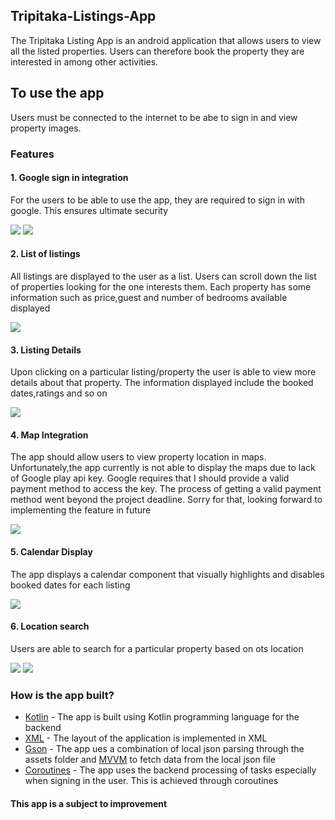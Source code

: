 ## Tripitaka-Listings-App
The Tripitaka Listing App is an android application that allows users to view all the listed properties. Users can therefore book the property they are interested in among other activities.

## To use the app
Users must be connected to the internet to be abe to sign in and view property images.

### Features
#### 1. Google sign in integration
For the users to be able to use the app, they are required to sign in with google. This ensures ultimate security

![](https://github.com/GitongaMurithi/Tripitaka-Listings-App/blob/main/app/src/main/java/com/example/listingsapp_tripitaca/screenshots/Screenshot%20(75).png)
![](https://github.com/GitongaMurithi/Tripitaka-Listings-App/blob/main/app/src/main/java/com/example/listingsapp_tripitaca/screenshots/Screenshot%20(76).png)

#### 2. List of listings
All listings are displayed to the user as a list. Users can scroll down the list of properties looking for the one interests them. 
Each property has some information such as price,guest and number of bedrooms available displayed

![](https://github.com/GitongaMurithi/Tripitaka-Listings-App/blob/main/app/src/main/java/com/example/listingsapp_tripitaca/screenshots/Screenshot%20(77).png)

#### 3. Listing Details
Upon clicking on a particular listing/property the user is able to view more details about that property. The information displayed include the booked dates,ratings and so on

![](https://github.com/GitongaMurithi/Tripitaka-Listings-App/blob/main/app/src/main/java/com/example/listingsapp_tripitaca/screenshots/Screenshot%20(80).png)

#### 4. Map Integration
The app should allow users to view property location in maps. Unfortunately,the app currently is not able to display the maps due to lack of Google play api key. Google requires that I should provide a valid payment method to access the key.
The process of getting a valid payment method went beyond the project deadline. Sorry for that, looking forward to implementing the feature in future

![](https://github.com/GitongaMurithi/Tripitaka-Listings-App/blob/main/app/src/main/java/com/example/listingsapp_tripitaca/screenshots/Screenshot%20(82).png)

#### 5. Calendar Display
The app displays a calendar component that visually highlights and disables booked dates for each listing

![](https://github.com/GitongaMurithi/Tripitaka-Listings-App/blob/main/app/src/main/java/com/example/listingsapp_tripitaca/screenshots/Screenshot%20(81).png)

#### 6. Location search
Users are able to search for a particular property based on ots location

![](https://github.com/GitongaMurithi/Tripitaka-Listings-App/blob/main/app/src/main/java/com/example/listingsapp_tripitaca/screenshots/Screenshot%20(83).png)
![](https://github.com/GitongaMurithi/Tripitaka-Listings-App/blob/main/app/src/main/java/com/example/listingsapp_tripitaca/screenshots/Screenshot%20(84).png)

### How is the app built?
* [Kotlin](https://kotlinlang.org/) - The app is built using Kotlin programming language for the backend
* [XML](https://developer.android.com/codelabs/basic-android-kotlin-training-xml-layouts#:~:text=XML%20stands%20for%20eXtensible%20Markup,UI%20layout%20of%20Android%20apps.) - The layout of the application is implemented in XML
* [Gson](https://github.com/square/retrofit/tree/master/retrofit-converters/gson) - The app ues a combination of local json parsing through the assets folder and [MVVM](https://developer.android.com/topic/architecture) to fetch data from the local json file
* [Coroutines](https://kotlinlang.org/docs/coroutines-overview.html) - The app uses the backend processing of tasks especially when signing in the user. This is achieved through coroutines

#### This app is a subject to improvement

